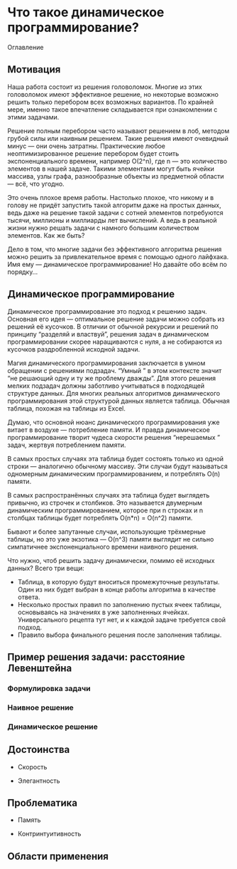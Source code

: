 # Что такое динамическое программирование?



Оглавление



## Мотивация

Наша работа состоит из решения головоломок. Многие из этих головоломок имеют эффективное решение, но некоторые возможно решить только перебором всех возможных вариантов. По крайней мере, именно такое впечатление складывается при ознакомлении с этими задачами. 

Решение полным перебором часто называют решением в лоб, методом грубой силы или наивным решением. Такие решения имеют очевидный минус — они очень затратны. Практические любое неоптимизированное решение перебором будет стоить экспоненциального времени, например O(2^n), где n — это количество элементов в нашей задаче. Такими элементами могут быть ячейки массива, узлы графа, разнообразные объекты из предметной области — всё, что угодно. 

Это очень плохое время работы. Настолько плохое, что никому и в голову не придёт запустить такой алгоритм даже на простых данных, ведь даже на решение такой задачи с сотней элементов потребуются тысячи, миллионы и миллиарды лет вычислений. А ведь в реальной жизни нужно решать задачи с намного большим количеством элементов. Как же быть?

Дело в том, что многие задачи без эффективного алгоритма решения можно решить за привлекательное время с помощью одного лайфхака. Имя ему — динамическое программирование! Но давайте обо всём по порядку…



## Динамическое программирование

Динамическое программирование это подход к решению задач. Основная его идея — оптимальное решение задачи можно собрать из решений её кусочков. В отличии от обычной рекурсии и решений по принципу “разделяй и властвуй”, решения задач в динамическом программировании скорее наращиваются с нуля, а не собираются из кусочков раздробленной исходной задачи.

Магия динамического программирования заключается в умном обращении с решениями подзадач. “Умный ” в этом контексте значит “не решающий одну и ту же проблему дважды”. Для этого решения мелких подзадач должны заботливо учитываться в подходящей структуре данных. Для многих реальных алгоритмов динамического программирования этой структурой данных является таблица. Обычная таблица, похожая на таблицы из Excel.

Думаю, что основной нюанс динамического программирования уже витает в воздухе — потребление памяти. И правда динамическое программирование творит чудеса скорости решения “нерешаемых ” задач, жертвуя потреблением памяти.

В самых простых случаях эта таблица будет состоять только из одной строки — аналогично обычному массиву. Эти случаи будут называться одномерным динамическим программированием, и потреблять O(n) памяти.

В самых распространённых случаях эта таблица будет выглядеть привычно, из строчек и столбиков. Это называется двумерным динамическим программированием, которое при n строках и n столбцах таблицы будет потреблять O(n*n) = O(n^2) памяти.

Бывают и более запутанные случаи, использующие трёхмерные таблицы, но это уже экзотика — O(n^3) памяти выглядит не сильно симпатичнее экспоненциального времени наивного решения.

Что нужно, чтоб решить задачу динамически, помимо её исходных данных? Всего три вещи:

- Таблица, в которую будут вноситься промежуточные результаты. Один из них будет выбран в конце работы алгоритма в качестве ответа.
- Несколько простых правил по заполнению пустых ячеек таблицы, основываясь на значениях в уже заполненных ячейках. Универсального рецепта тут нет, и к каждой задаче требуется свой подход.
- Правило выбора финального решения после заполнения таблицы.



## Пример решения задачи: расстояние Левенштейна



### Формулировка задачи



### Наивное решение



### Динамическое решение



## Достоинства

- Скорость

- Элегантность


## Проблематика

- Память

- Контринтуитивность




## Области применения